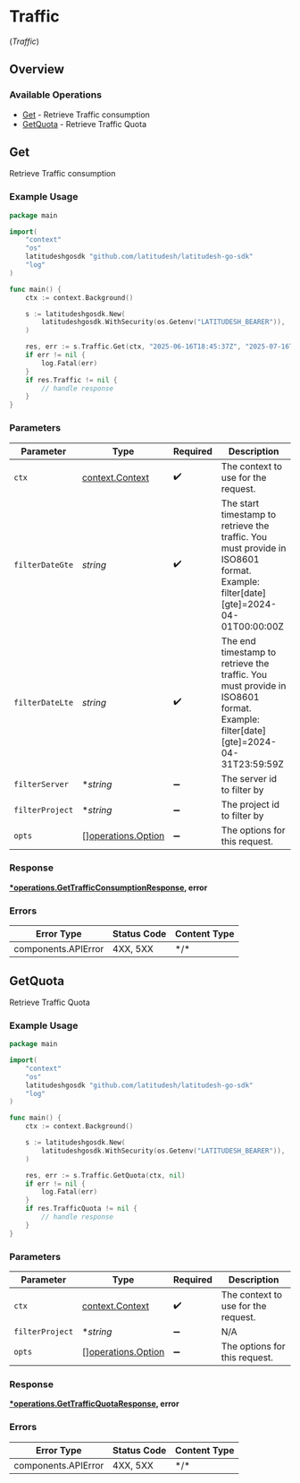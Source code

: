 # Traffic
(*Traffic*)

## Overview

### Available Operations

* [Get](#get) - Retrieve Traffic consumption
* [GetQuota](#getquota) - Retrieve Traffic Quota

## Get

Retrieve Traffic consumption

### Example Usage

<!-- UsageSnippet language="go" operationID="get-traffic-consumption" method="get" path="/traffic" -->
```go
package main

import(
	"context"
	"os"
	latitudeshgosdk "github.com/latitudesh/latitudesh-go-sdk"
	"log"
)

func main() {
    ctx := context.Background()

    s := latitudeshgosdk.New(
        latitudeshgosdk.WithSecurity(os.Getenv("LATITUDESH_BEARER")),
    )

    res, err := s.Traffic.Get(ctx, "2025-06-16T18:45:37Z", "2025-07-16T18:45:37Z", latitudeshgosdk.String("sv_kjQwdEMXdYNVP"), latitudeshgosdk.String("proj_AW6Q2D9lqKLpr"))
    if err != nil {
        log.Fatal(err)
    }
    if res.Traffic != nil {
        // handle response
    }
}
```

### Parameters

| Parameter                                                                                                                        | Type                                                                                                                             | Required                                                                                                                         | Description                                                                                                                      |
| -------------------------------------------------------------------------------------------------------------------------------- | -------------------------------------------------------------------------------------------------------------------------------- | -------------------------------------------------------------------------------------------------------------------------------- | -------------------------------------------------------------------------------------------------------------------------------- |
| `ctx`                                                                                                                            | [context.Context](https://pkg.go.dev/context#Context)                                                                            | :heavy_check_mark:                                                                                                               | The context to use for the request.                                                                                              |
| `filterDateGte`                                                                                                                  | *string*                                                                                                                         | :heavy_check_mark:                                                                                                               | The start timestamp to retrieve the traffic. You must provide in ISO8601 format. Example: filter[date][gte]=2024-04-01T00:00:00Z |
| `filterDateLte`                                                                                                                  | *string*                                                                                                                         | :heavy_check_mark:                                                                                                               | The end timestamp to retrieve the traffic. You must provide in ISO8601 format. Example: filter[date][gte]=2024-04-31T23:59:59Z   |
| `filterServer`                                                                                                                   | **string*                                                                                                                        | :heavy_minus_sign:                                                                                                               | The server id to filter by                                                                                                       |
| `filterProject`                                                                                                                  | **string*                                                                                                                        | :heavy_minus_sign:                                                                                                               | The project id to filter by                                                                                                      |
| `opts`                                                                                                                           | [][operations.Option](../../models/operations/option.md)                                                                         | :heavy_minus_sign:                                                                                                               | The options for this request.                                                                                                    |

### Response

**[*operations.GetTrafficConsumptionResponse](../../models/operations/gettrafficconsumptionresponse.md), error**

### Errors

| Error Type          | Status Code         | Content Type        |
| ------------------- | ------------------- | ------------------- |
| components.APIError | 4XX, 5XX            | \*/\*               |

## GetQuota

Retrieve Traffic Quota

### Example Usage

<!-- UsageSnippet language="go" operationID="get-traffic-quota" method="get" path="/traffic/quota" -->
```go
package main

import(
	"context"
	"os"
	latitudeshgosdk "github.com/latitudesh/latitudesh-go-sdk"
	"log"
)

func main() {
    ctx := context.Background()

    s := latitudeshgosdk.New(
        latitudeshgosdk.WithSecurity(os.Getenv("LATITUDESH_BEARER")),
    )

    res, err := s.Traffic.GetQuota(ctx, nil)
    if err != nil {
        log.Fatal(err)
    }
    if res.TrafficQuota != nil {
        // handle response
    }
}
```

### Parameters

| Parameter                                                | Type                                                     | Required                                                 | Description                                              |
| -------------------------------------------------------- | -------------------------------------------------------- | -------------------------------------------------------- | -------------------------------------------------------- |
| `ctx`                                                    | [context.Context](https://pkg.go.dev/context#Context)    | :heavy_check_mark:                                       | The context to use for the request.                      |
| `filterProject`                                          | **string*                                                | :heavy_minus_sign:                                       | N/A                                                      |
| `opts`                                                   | [][operations.Option](../../models/operations/option.md) | :heavy_minus_sign:                                       | The options for this request.                            |

### Response

**[*operations.GetTrafficQuotaResponse](../../models/operations/gettrafficquotaresponse.md), error**

### Errors

| Error Type          | Status Code         | Content Type        |
| ------------------- | ------------------- | ------------------- |
| components.APIError | 4XX, 5XX            | \*/\*               |